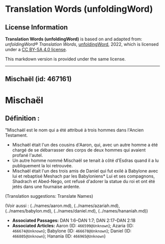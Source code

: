 # Translation Words (unfoldingWord)

## License Information

**Translation Words (unfoldingWord)** is based on and adapted from: _unfoldingWord® Translation Words_, [unfoldingWord](https://unfoldingword.org/utw), 2022, which is licensed under a [CC BY-SA 4.0 license](https://creativecommons.org/licenses/by-sa/4.0/legalcode.en).

This markdown version is provided under the same license.



--------------------------------

## Mischaël (id: 467161)

Mischaël
========

Définition :
------------

"Mischaël est le nom qui a été attribué à trois hommes dans l'Ancien Testament.

* Mischaël était l'un des cousins d'Aaron, qui, avec un autre homme a été chargé de se débarrasser des corps de deux hommes qui avaient profané l'autel.
* Un autre homme nommé Mischaël se tenait à côté d'Esdras quand il a lu publiquement la loi retrouvée.
* Mischaël était l'un des trois amis de Daniel qui fut exilé à Babylone avec lui et rebaptisé Meshach par les Babyloniens\* Lui et ses compagnons, Shadrach et Abed\-Nego, ont refusé d'adorer la statue du roi et ont été jetés dans une fournaise ardente.

(Translation suggestions: Translate Names)

(Voir aussi : (../names/aaron.md), (../names/azariah.md), (../names/babylon.md), (../names/daniel.md), (../names/hananiah.md))

* **Associated Passages:** DAN 1:6–DAN 1:7; DAN 2:17–DAN 2:18
* **Associated Articles:** Aaron (ID: `466599@Unknown`); Azaria (ID: `466674@Unknown`); Babylone (ID: `466678@Unknown`); Daniel (ID: `466805@Unknown`); Hanania (ID: `466965@Unknown`)

